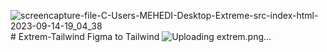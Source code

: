 ![screencapture-file-C-Users-MEHEDI-Desktop-Extreme-src-index-html-2023-09-14-19_04_38](https://github.com/DevMehedi-CE/Extrem-Tailwind/assets/116740305/45ede6a1-eb4c-40a2-a6b2-1a2464c104bf)# Extrem-Tailwind
Figma to Tailwind
![Uploading extrem.png…]()
